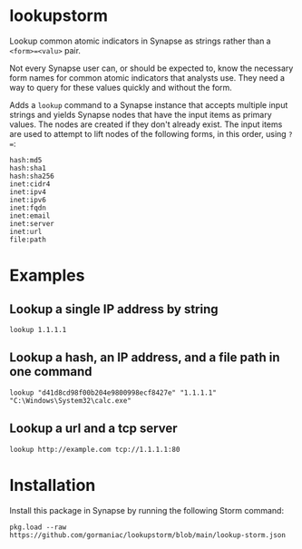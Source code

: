 # lookupstorm
Lookup common atomic indicators in Synapse as strings rather than a `<form>=<valu>` pair.

Not every Synapse user can, or should be expected to, know the necessary form names for common atomic indicators that analysts use. They need a way to query for these values quickly and without the form.

Adds a `lookup` command to a Synapse instance that accepts multiple input strings and yields Synapse nodes that have the input items as primary values. The nodes are created if they don't already exist. The input items are used to attempt to lift nodes of the following forms, in this order, using `?=`:
```
hash:md5
hash:sha1
hash:sha256
inet:cidr4
inet:ipv4
inet:ipv6
inet:fqdn
inet:email
inet:server
inet:url
file:path
```

# Examples

## Lookup a single IP address by string
```lookup 1.1.1.1```

## Lookup a hash, an IP address, and a file path in one command
```lookup "d41d8cd98f00b204e9800998ecf8427e" "1.1.1.1" "C:\Windows\System32\calc.exe"```

## Lookup a url and a tcp server
```lookup http://example.com tcp://1.1.1.1:80```

# Installation

Install this package in Synapse by running the following Storm command:
```
pkg.load --raw https://github.com/gormaniac/lookupstorm/blob/main/lookup-storm.json
```
